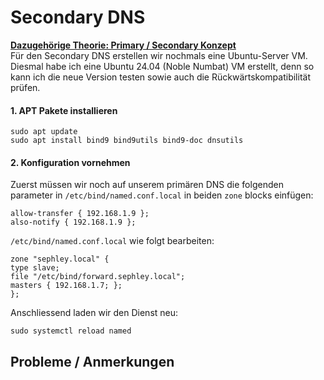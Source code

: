 # Secondary DNS
[**Dazugehörige Theorie: Primary / Secondary Konzept**](../theorie/primsec.md)  
Für den Secondary DNS erstellen wir nochmals eine Ubuntu-Server VM. Diesmal habe ich eine Ubuntu 24.04 (Noble Numbat) VM erstellt, denn so kann ich die neue Version testen sowie auch die Rückwärtskompatibilität prüfen.
#### 1. APT Pakete installieren
```
sudo apt update
sudo apt install bind9 bind9utils bind9-doc dnsutils
```
#### 2. Konfiguration vornehmen
Zuerst müssen wir noch auf unserem primären DNS die folgenden parameter in `/etc/bind/named.conf.local` in beiden `zone` blocks einfügen:
```
allow-transfer { 192.168.1.9 };
also-notify { 192.168.1.9 };
```
`/etc/bind/named.conf.local` wie folgt bearbeiten:  
```
zone "sephley.local" {
type slave;
file "/etc/bind/forward.sephley.local";
masters { 192.168.1.7; };
};
```
Anschliessend laden wir den Dienst neu:  
```
sudo systemctl reload named
```
## Probleme / Anmerkungen